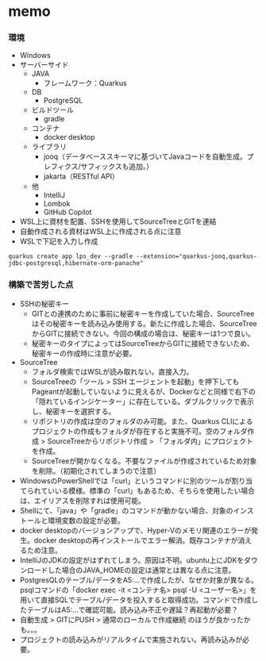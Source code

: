 # memo

### 環境
- Windows
- サーバーサイド
  - JAVA
    - フレームワーク：Quarkus
  - DB
    - PostgreSQL
  - ビルドツール
    - gradle
  - コンテナ
    - docker desktop
  - ライブラリ
    - jooq（データベーススキーマに基づいてJavaコードを自動生成。プレフィクス/サフィックスも追加。）
    - jakarta（RESTful API）
  - 他
    - IntelliJ
    - Lombok
    - GitHub Copilot
- WSL上に資材を配置、SSHを使用してSourceTreeとGITを連結
- 自動作成される資材はWSL上に作成される点に注意
- WSLで下記を入力し作成
```shell script
quarkus create app lps_dev --gradle --extension="quarkus-jooq,quarkus-jdbc-postgresql,hibernate-orm-panache"
```

### 構築で苦労した点
- SSHの秘密キー
  - GITとの連携のために事前に秘密キーを作成していた場合、SourceTreeはその秘密キーを読み込み使用する。新たに作成した場合、SourceTreeからGITに接続できない。今回の構成の場合は、秘密キーは1つで良い。
  - 秘密キーのタイプによってはSourceTreeからGITに接続できないため、秘密キーの作成時に注意が必要。
- SourceTree
  - フォルダ検索ではWSLが読み取れない。直接入力。
  - SourceTreeの「ツール > SSH エージェントを起動」を押下してもPageantが起動していないように見えるが、Dockerなどと同様で右下の「隠れているインジケーター」に存在している。ダブルクリックで表示し、秘密キーを選択する。
  - リポジトリの作成は空のフォルダのみ可能。また、Quarkus CLIによるプロジェクトの作成もフォルダが存在すると実施不可。空のフォルダ作成 > SourceTreeからリポジトリ作成 > 「フォルダ内」にプロジェクトを作成。
  - SourceTreeが開かなくなる。不要なファイルが作成されているため対象を削除。（初期化されてしまうので注意）
- WindowsのPowerShellでは「curl」というコマンドに別のツールが割り当てられていいる模様。標準の「curl」もあるため、そちらを使用したい場合は、エイリアスを削除すれば使用可能。
- Shellにて、「java」や「gradle」のコマンドが動かない場合、対象のインストールと環境変数の設定が必要。
- docker desktopのバージョンアップで、Hyper-Vのメモリ関連のエラーが発生。docker desktopの再インストールでエラー解消。既存コンテナが消えるため注意。
- IntelliJのJDKの設定がはずれてしまう。原因は不明。ubuntu上にJDKをダウンロードした場合のJAVA_HOMEの設定は通常とは異なる点に注意。
- PostgresQLのテーブル/データをA5:...で作成したが、なぜか対象が異なる。psqlコマンドの「docker exec -it <コンテナ名> psql -U <ユーザー名>」を用いて直接SQLでテーブル/データを投入すると取得成功。コマンドで作成したテーブルはA5:...で確認可能。読み込み不正や遅延？再起動が必要？
- 自動生成 > GITにPUSH > 通常のローカルで作成継続 のほうが良かったかも。。。
- プロジェクトの読み込みがリアルタイムで実施されない。再読み込みが必要。
